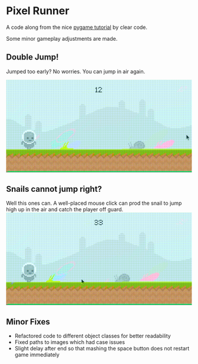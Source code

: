 # Pixel Runner

A code along from the nice [pygame tutorial](https://youtu.be/AY9MnQ4x3zk) by clear code.

Some minor gameplay adjustments are made.

## Double Jump!

Jumped too early? No worries. You can jump in air again.

![](readme_images/jump_player.gif)

## Snails cannot jump right?

Well this ones can. A well-placed mouse click can prod the snail to jump high up in the air and catch the player off
guard.
![](readme_images/jump_snail.gif)

## Minor Fixes

- Refactored code to different object classes for better readability
- Fixed paths to images which had case issues
- Slight delay after end so that mashing the space button does not restart game immediately
